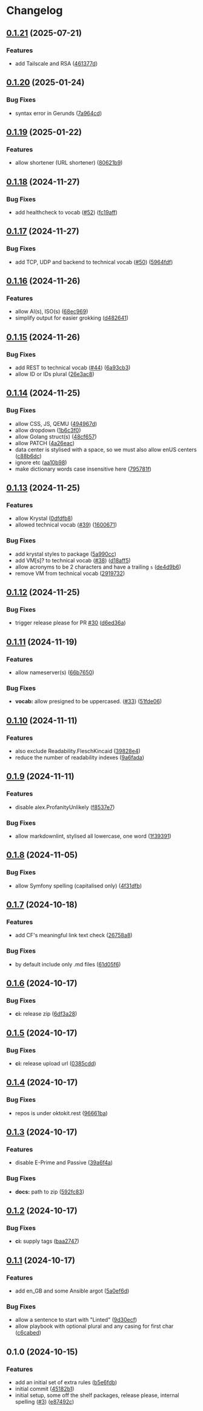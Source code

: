 # Changelog

## [0.1.21](https://github.com/krystal/vale-package/compare/v0.1.20...v0.1.21) (2025-07-21)


### Features

* add Tailscale and RSA ([461377d](https://github.com/krystal/vale-package/commit/461377d5c5fcdb80bbcab557075d100fc15f3ab4))

## [0.1.20](https://github.com/krystal/vale-package/compare/v0.1.19...v0.1.20) (2025-01-24)


### Bug Fixes

* syntax error in Gerunds ([7a964cd](https://github.com/krystal/vale-package/commit/7a964cdcd6d6e074e12203b6bf39027892081f98))

## [0.1.19](https://github.com/krystal/vale-package/compare/v0.1.18...v0.1.19) (2025-01-22)


### Features

* allow shortener (URL shortener) ([80621b9](https://github.com/krystal/vale-package/commit/80621b9573664ca844b9bec778b852c3d4a79801))

## [0.1.18](https://github.com/krystal/vale-package/compare/v0.1.17...v0.1.18) (2024-11-27)


### Bug Fixes

* add healthcheck to vocab ([#52](https://github.com/krystal/vale-package/issues/52)) ([fc19aff](https://github.com/krystal/vale-package/commit/fc19aff7acb417e716103fda0a7b4192e683f553))

## [0.1.17](https://github.com/krystal/vale-package/compare/v0.1.16...v0.1.17) (2024-11-27)


### Bug Fixes

* add TCP, UDP and backend to technical vocab ([#50](https://github.com/krystal/vale-package/issues/50)) ([5964fdf](https://github.com/krystal/vale-package/commit/5964fdf620b281249bd540f7d53598c080fed43c))

## [0.1.16](https://github.com/krystal/vale-package/compare/v0.1.15...v0.1.16) (2024-11-26)


### Features

* allow AI(s), ISO(s) ([68ec969](https://github.com/krystal/vale-package/commit/68ec9690ec2f82649ca924ec04e319c9219a6246))
* simplify output for easier grokking ([d482641](https://github.com/krystal/vale-package/commit/d482641805c2fdd4efe839b98e5507ed59d7ee7a))

## [0.1.15](https://github.com/krystal/vale-package/compare/v0.1.14...v0.1.15) (2024-11-26)


### Bug Fixes

* add REST to technical vocab ([#44](https://github.com/krystal/vale-package/issues/44)) ([6a93cb3](https://github.com/krystal/vale-package/commit/6a93cb3d1a8c8da2491f5834c312e95f8d4b91d6))
* allow ID or IDs plural ([26e3ac8](https://github.com/krystal/vale-package/commit/26e3ac84a42e523eef4c0234d40651c7991de409))

## [0.1.14](https://github.com/krystal/vale-package/compare/v0.1.13...v0.1.14) (2024-11-25)


### Bug Fixes

* allow CSS, JS, QEMU ([494967d](https://github.com/krystal/vale-package/commit/494967dc2920d376b564ef424b8a9e2d883b3b72))
* allow dropdown ([1b6c3f0](https://github.com/krystal/vale-package/commit/1b6c3f0df44ad8dcd1eff11c26c2939696492bdc))
* allow Golang struct(s) ([48cf657](https://github.com/krystal/vale-package/commit/48cf6573c81c7333d7007c53dd79e95d487c5f55))
* allow PATCH ([4a26eac](https://github.com/krystal/vale-package/commit/4a26eac021196cbd4ead8b4e1a6c3bc4522845a2))
* data center is stylised with a space, so we must also allow enUS centers ([c88b6dc](https://github.com/krystal/vale-package/commit/c88b6dc6a81215fefd54493a273db24f69aafd58))
* ignore etc ([aa10b98](https://github.com/krystal/vale-package/commit/aa10b98a3542fca5e5b673775b2ca835d2eccf1a))
* make dictionary words case insensitive here ([795781f](https://github.com/krystal/vale-package/commit/795781ff7bd8a332380ad291be7681dbea9bb924))

## [0.1.13](https://github.com/krystal/vale-package/compare/v0.1.12...v0.1.13) (2024-11-25)


### Features

* allow Krystal ([0dfdfb8](https://github.com/krystal/vale-package/commit/0dfdfb8223716a3f568d847e34d34f59f37de5cb))
* allowed technical vocab ([#39](https://github.com/krystal/vale-package/issues/39)) ([1600671](https://github.com/krystal/vale-package/commit/1600671717c3ba9a27eeffb98a9b1ee0b5c2332f))


### Bug Fixes

* add krystal styles to package ([5a990cc](https://github.com/krystal/vale-package/commit/5a990cc24885b4ae76c0c29ec746a66c4d193ae1))
* add VM[s]? to technical vocab ([#38](https://github.com/krystal/vale-package/issues/38)) ([d18aff5](https://github.com/krystal/vale-package/commit/d18aff59b2fce883ce9f402d346a4feec9419be1))
* allow acronyms to be 2 characters and have a trailing `s` ([de4d9b6](https://github.com/krystal/vale-package/commit/de4d9b65d93bc7238cf9b32d7b7864ef8a942370))
* remove VM from technical vocab ([2919732](https://github.com/krystal/vale-package/commit/2919732022b9808e469d1ab294a60a089d75daa7))

## [0.1.12](https://github.com/krystal/vale-package/compare/v0.1.11...v0.1.12) (2024-11-25)


### Bug Fixes

* trigger release please for PR [#30](https://github.com/krystal/vale-package/issues/30) ([d6ed36a](https://github.com/krystal/vale-package/commit/d6ed36afcb475d86cb2ac2c19ab7a74497529bc4))

## [0.1.11](https://github.com/krystal/vale-package/compare/v0.1.10...v0.1.11) (2024-11-19)


### Features

* allow nameserver(s) ([66b7650](https://github.com/krystal/vale-package/commit/66b7650382e69b17237c9ababb3ba4a0afd59257))


### Bug Fixes

* **vocab:** allow presigned to be uppercased. ([#33](https://github.com/krystal/vale-package/issues/33)) ([51fde06](https://github.com/krystal/vale-package/commit/51fde06d077fd43708d008070b71f8ed8c89729b))

## [0.1.10](https://github.com/krystal/vale-package/compare/v0.1.9...v0.1.10) (2024-11-11)


### Features

* also exclude Readability.FleschKincaid ([39828e4](https://github.com/krystal/vale-package/commit/39828e4ee60b6457e3c29907cfd0a4b0bdacb6fb))
* reduce the number of readability indexes ([9a6fada](https://github.com/krystal/vale-package/commit/9a6fadaed3f6b7b36dfce313b3271fae794f3890))

## [0.1.9](https://github.com/krystal/vale-package/compare/v0.1.8...v0.1.9) (2024-11-11)


### Features

* disable alex.ProfanityUnlikely ([f8537e7](https://github.com/krystal/vale-package/commit/f8537e70316ad110efde8700e77e9ffa6e48c916))


### Bug Fixes

* allow markdownlint, stylised all lowercase, one word ([1f39391](https://github.com/krystal/vale-package/commit/1f393919ed1a2b69a90f82470af544e224c8f767))

## [0.1.8](https://github.com/krystal/vale-package/compare/v0.1.7...v0.1.8) (2024-11-05)


### Bug Fixes

* allow Symfony spelling (capitalised only) ([4f31dfb](https://github.com/krystal/vale-package/commit/4f31dfb9aea2c497a9ea722d5bce0fea8c5b75e2))

## [0.1.7](https://github.com/krystal/vale-package/compare/v0.1.6...v0.1.7) (2024-10-18)


### Features

* add CF's meaningful link text check ([26758a8](https://github.com/krystal/vale-package/commit/26758a805e0e5e61863c04735c3902eed8881295))


### Bug Fixes

* by default include only .md files ([61d05f6](https://github.com/krystal/vale-package/commit/61d05f68727be8ea3a95972d065e46db19dd4e7f))

## [0.1.6](https://github.com/krystal/vale-package/compare/v0.1.5...v0.1.6) (2024-10-17)


### Bug Fixes

* **ci:** release zip ([6df3a28](https://github.com/krystal/vale-package/commit/6df3a281712c4b498c8cb0f6070efa41e92f46d6))

## [0.1.5](https://github.com/krystal/vale-package/compare/v0.1.4...v0.1.5) (2024-10-17)


### Bug Fixes

* **ci:** release upload url ([0385cdd](https://github.com/krystal/vale-package/commit/0385cddac6967834c017756b9e106edca2b8c31e))

## [0.1.4](https://github.com/krystal/vale-package/compare/v0.1.3...v0.1.4) (2024-10-17)


### Bug Fixes

* repos is under oktokit.rest ([96661ba](https://github.com/krystal/vale-package/commit/96661ba57e77942d801ddea96df289fc89cdb12a))

## [0.1.3](https://github.com/krystal/vale-package/compare/v0.1.2...v0.1.3) (2024-10-17)


### Features

* disable E-Prime and Passive ([39a6f4a](https://github.com/krystal/vale-package/commit/39a6f4ad3d27f7d4ec0ef1a5b9bbb30f2e922d37))


### Bug Fixes

* **docs:** path to zip ([592fc83](https://github.com/krystal/vale-package/commit/592fc83465b7bd66c5a03e0426c11b275691c41b))

## [0.1.2](https://github.com/krystal/vale-package/compare/v0.1.1...v0.1.2) (2024-10-17)


### Bug Fixes

* **ci:** supply tags ([baa2747](https://github.com/krystal/vale-package/commit/baa2747a431c6f05deb0a27f2ccd01099ede0f88))

## [0.1.1](https://github.com/krystal/vale-package/compare/v0.1.0...v0.1.1) (2024-10-17)


### Features

* add en_GB and some Ansible argot ([5a0ef6d](https://github.com/krystal/vale-package/commit/5a0ef6d4ba5677615b42cddde0341bad72aa34f0))


### Bug Fixes

* allow a sentence to start with "Linted" ([9d30ecf](https://github.com/krystal/vale-package/commit/9d30ecf352a29d75fe5384de07ee281168bac4fd))
* allow playbook with optional plural and any casing for first char ([c6cabed](https://github.com/krystal/vale-package/commit/c6cabedf9dd1ea6b7757601ac80d4865de820dd6))

## 0.1.0 (2024-10-15)


### Features

* add an initial set of extra rules ([b5e6fdb](https://github.com/krystal/vale-package/commit/b5e6fdb9cba9d661ba373f82ede8ad4f2ce03b87))
* initial commit ([45182b1](https://github.com/krystal/vale-package/commit/45182b1a912b737c31a1bdfb38f471361efb3870))
* initial setup, some off the shelf packages, release please, internal spelling ([#3](https://github.com/krystal/vale-package/issues/3)) ([e87492c](https://github.com/krystal/vale-package/commit/e87492c5e4b863f6c893c4121488ac93b7e47e55))
